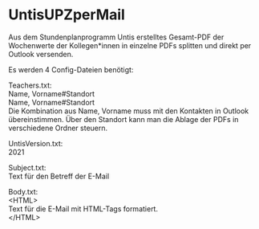 # UntisUPZperMail
Aus dem Stundenplanprogramm Untis erstelltes Gesamt-PDF der Wochenwerte der Kollegen*innen in einzelne PDFs splitten und direkt per Outlook versenden.

<p>Es werden 4 Config-Dateien benötigt:</p>
<p>Teachers.txt:<br>
Name, Vorname#Standort<br>
Name, Vorname#Standort<br>
Die Kombination aus Name, Vorname muss mit den Kontakten in Outlook übereinstimmen.
Über den Standort kann man die Ablage der PDFs in verschiedene Ordner steuern.</p>

<p>UntisVersion.txt:<br>
2021</p>

<p>Subject.txt:<br>
Text für den Betreff der E-Mail</p>

<p>Body.txt:<br>
&lt;HTML&gt;<br>
Text für die E-Mail mit HTML-Tags formatiert.<br>
&lt;/HTML&gt;

